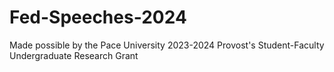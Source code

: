 # Fed-Speeches-2024
Made possible by the Pace University 2023-2024 Provost's Student-Faculty Undergraduate Research Grant
